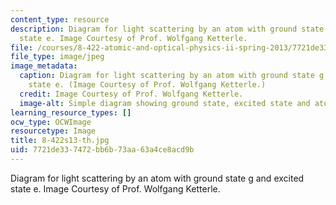 ```yaml
---
content_type: resource
description: Diagram for light scattering by an atom with ground state g and excited
  state e. Image Courtesy of Prof. Wolfgang Ketterle.
file: /courses/8-422-atomic-and-optical-physics-ii-spring-2013/7721de337472bb6b73aa63a4ce8acd9b_8-422s13-th.jpg
file_type: image/jpeg
image_metadata:
  caption: Diagram for light scattering by an atom with ground state g and excited
    state e. (Image Courtesy of Prof. Wolfgang Ketterle.)
  credit: Image Courtesy of Prof. Wolfgang Ketterle.
  image-alt: Simple diagram showing ground state, excited state and atom moving.
learning_resource_types: []
ocw_type: OCWImage
resourcetype: Image
title: 8-422s13-th.jpg
uid: 7721de33-7472-bb6b-73aa-63a4ce8acd9b
---
```

Diagram for light scattering by an atom with ground state g and excited state e. Image Courtesy of Prof. Wolfgang Ketterle.


